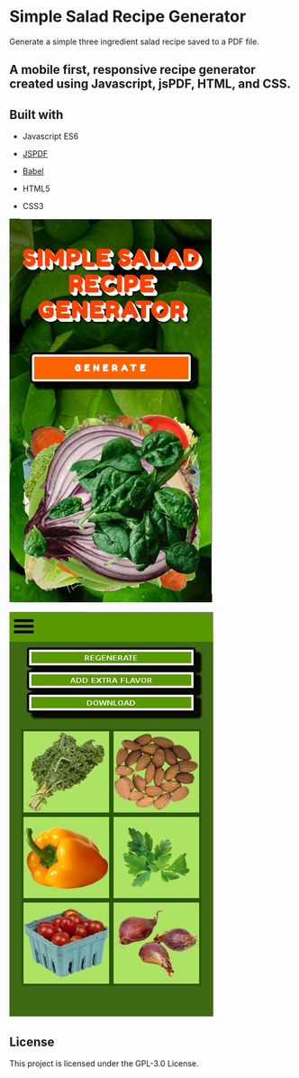 # Simple Salad Recipe Generator

Generate a simple three ingredient salad recipe saved to a PDF file.


## A mobile first, responsive recipe generator created using Javascript, jsPDF, HTML, and CSS.


## Built with

* Javascript ES6

* [JSPDF](https://parall.ax/products/jspdf)

* [Babel](https://babeljs.io/docs/en/)

* HTML5

* CSS3


![screenshot1](images/screenshot1.jpg)

![screenshot2](images/screenshot2.jpg)


## License

This project is licensed under the GPL-3.0 License.
